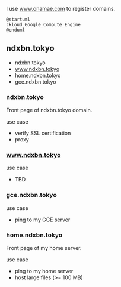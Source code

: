 I use www.onamae.com to register domains.

```uml
@startuml
ckloud Google_Compute_Engine
@enduml
```

## ndxbn.tokyo

* ndxbn.tokyo
* www.ndxbn.tokyo
* home.ndxbn.tokyo
* gce.ndxbn.tokyo

### ndxbn.tokyo
Front page of ndxbn.tokyo domain.

use case

* verify SSL certification
* proxy

### www.ndxbn.tokyo

use case

* TBD

### gce.ndxbn.tokyo

use case

* ping to my GCE server

### home.ndxbn.tokyo
Front page of my home server.

use case

* ping to my home server
* host large files (>= 100 MB)
